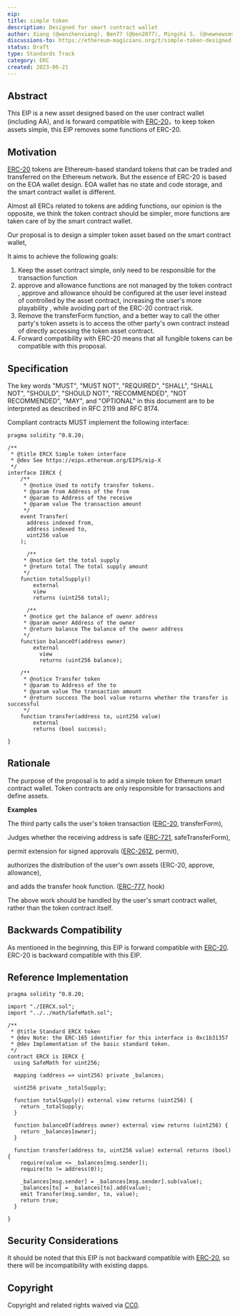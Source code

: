 ```yaml
---
eip: 
title: simple token
description: Designed for smart contract wallet
author: Xiang (@wenzhenxiang), Ben77 (@ben2077), Mingshi S. (@newnewsms)
discussions-to: https://ethereum-magicians.org/t/simple-token-designed-for-smart-contract-wallet-aa/14757
status: Draft
type: Standards Track
category: ERC
created: 2023-06-21
---
```


## Abstract

This EIP is a new asset designed based on the user contract wallet (including AA), and is forward compatible with [ERC-20](./eip-20.md)，to keep token assets simple, this EIP removes some functions of ERC-20.

## Motivation

[ERC-20](./eip-20.md) tokens are Ethereum-based standard tokens that can be traded and transferred on the Ethereum network. But the essence of ERC-20 is based on the EOA wallet design. EOA wallet has no state and code storage, and the smart contract wallet is different.

Almost all ERCs related to tokens are adding functions, our opinion is the opposite, we think the token contract should be simpler, more functions are taken care of by the smart contract wallet.

Our proposal is to design a simpler token asset based on the smart contract wallet, 

It aims to achieve the following goals:

1. Keep the asset contract simple, only need to be responsible for the transaction function
2. approve and allowance functions are not managed by the token contract , approve and allowance should be configured at the user level instead of controlled by the asset contract, increasing the user's more playability , while avoiding part of the ERC-20 contract risk.
3. Remove the transferForm function, and a better way to call the other party's token assets is to access the other party's own contract instead of directly accessing the token asset contract.
4. Forward compatibility with ERC-20 means that all fungible tokens can be compatible with this proposal.

## Specification

The key words "MUST", "MUST NOT", "REQUIRED", "SHALL", "SHALL NOT", "SHOULD", "SHOULD NOT", "RECOMMENDED", "NOT RECOMMENDED", "MAY", and "OPTIONAL" in this document are to be interpreted as described in RFC 2119 and RFC 8174.

Compliant contracts MUST implement the following interface:

```solidity
pragma solidity ^0.8.20;

/**
 * @title ERCX Simple token interface 
 * @dev See https://eips.ethereum.org/EIPS/eip-X
 */
interface IERCX {
    /**
     * @notice Used to notify transfer tokens.
     * @param from Address of the from
     * @param to Address of the receive
     * @param value The transaction amount 
     */
    event Transfer(
      address indexed from,
      address indexed to,
      uint256 value
    );
	
	  /**
     * @notice Get the total supply
     * @return total The total supply amount
     */
    function totalSupply() 
        external  
        view
        returns (uint256 total);
	  
	  /**
     * @notice get the balance of owenr address
     * @param owner Address of the owner
     * @return balance The balance of the owenr address
     */
    function balanceOf(address owner) 
        external
	      view
	      returns (uint256 balance);

    /**
     * @notice Transfer token
     * @param to Address of the to
     * @param value The transaction amount 
     * @return success The bool value returns whether the transfer is successful
     */
    function transfer(address to, uint256 value)
        external
        returns (bool success);

}
```

## Rationale

The purpose of the proposal is to add a simple token for Ethereum smart contract wallet.  Token contracts are only responsible for transactions and define assets. 

****Examples****

The third party calls the user's token transaction ([ERC-20](./eip-20.md), transferForm), 

Judges whether the receiving address is safe ([ERC-721](./eip-721.md), safeTransferForm), 

permit extension for signed approvals ([ERC-2612](./eip-2612.md), permit),

authorizes the distribution of the user's own assets (ERC-20, approve, allowance), 

and adds the transfer hook function. ([ERC-777](./eip-777.md), hook)

The above work should be handled by the user's smart contract wallet, rather than the token contract itself.

## Backwards Compatibility

As mentioned in the beginning, this EIP is forward compatible with [ERC-20](./eip-20.md). ERC-20 is backward compatible with this EIP.

## Reference Implementation

```solidity
pragma solidity ^0.8.20;

import "./IERCX.sol";
import "../../math/SafeMath.sol";

/**
 * @title Standard ERCX token
 * @dev Note: the ERC-165 identifier for this interface is 0xc1b31357
 * @dev Implementation of the basic standard token.
 */
contract ERCX is IERCX {
  using SafeMath for uint256;

  mapping (address => uint256) private _balances;

  uint256 private _totalSupply;

  function totalSupply() external view returns (uint256) {
    return _totalSupply;
  }

  function balanceOf(address owner) external view returns (uint256) {
    return _balances[owner];
  }

  function transfer(address to, uint256 value) external returns (bool) {
    require(value <= _balances[msg.sender]);
    require(to != address(0));

    _balances[msg.sender] = _balances[msg.sender].sub(value);
    _balances[to] = _balances[to].add(value);
    emit Transfer(msg.sender, to, value);
    return true;
  }

}
```

## Security Considerations
It should be noted that this EIP is not backward compatible with [ERC-20](./eip-20.md), so there will be incompatibility with existing dapps.

## Copyright
Copyright and related rights waived via [CC0](../LICENSE.md).
